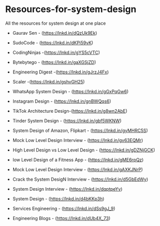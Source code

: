 # Resources-for-system-design
All the resources for system design at one place

- Gaurav Sen - (https://lnkd.in/dQzUk9Ek)

- SudoCode - (https://lnkd.in/dKPi59vK)

- CodingNinjas -(https://lnkd.in/gYS5cVTC)

- Bytebytego - (https://lnkd.in/gaXGSjZD)

- Engineering Digest -(https://lnkd.in/gJrzJ4Fx)

- Scaler -(https://lnkd.in/gshvGH25)

- WhatsApp System Design - (https://lnkd.in/gGxPqGw6)

- Instagram Design - (https://lnkd.in/gnBWQqs6)

- TikTok Architecture Design-(https://lnkd.in/g8wn2AbE)

- Tinder System Design - (https://lnkd.in/gbf5WKNW)

- System Design of Amazon, Flipkart - (https://lnkd.in/gyMHRC5S)

- Mock Low Level Design Interview - (https://lnkd.in/gv63EQMr)

- High Level Design vs Low Level Design - (https://lnkd.in/gDZNjGCK)  

- low Level Design of a Fitness App - (https://lnkd.in/gME6rpQz)  

- Mock Low Level Design Interview - (https://lnkd.in/gAXKJNrP)

- Crack the System DesigN Interview - (https://lnkd.in/d5GbEdWy)

- System Design Interview - (https://lnkd.in/dqptpeYv)

- System Design - (https://lnkd.in/d4bKKp3h)

- Services Engineering - (https://lnkd.in/dSs9gJ_9)

- Engineering Blogs - (https://lnkd.in/dUb4X_73)

